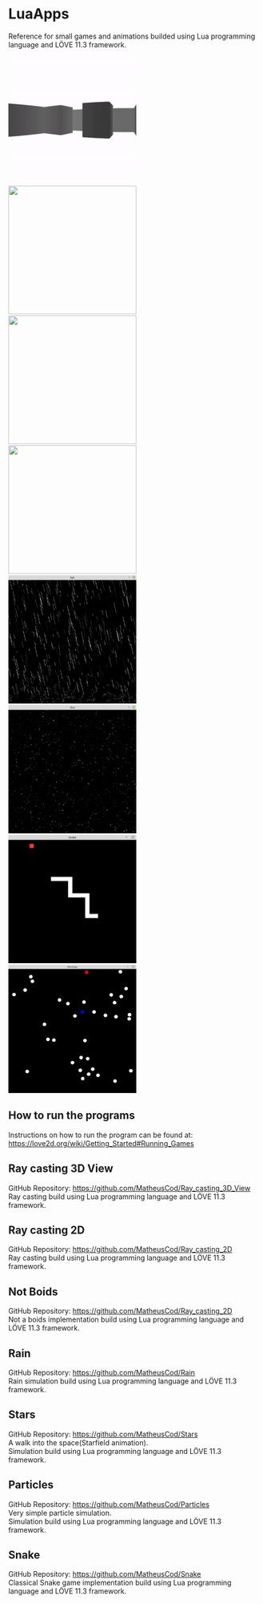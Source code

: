 # LuaApps
Reference for small games and animations builded using Lua programming language and LÖVE 11.3 framework.

<div>
  <img src="https://github.com/MatheusCod/LuaApps/blob/master/images/ray_casting_3D_preview.gif" width="256" height="256" />
  <img src="https://github.com/MatheusCod/LuaApps/blob/master/images/ray_casting_2D_1_preview.gif" width="256" height="256" />
  <img src="https://github.com/MatheusCod/LuaApps/raw/master/images/not_boids.gif" width="256" height="256" />
</div>
<div>
  <img src="https://github.com/MatheusCod/LuaApps/blob/master/images/ray_casting_2D_2_preview.gif" width="256" height="256" />
  <img src="https://github.com/MatheusCod/LuaApps/blob/master/images/rain_screenshot.png" width="256" height="256" />
  <img src="https://github.com/MatheusCod/LuaApps/blob/master/images/stars_screenshot.png" width="256" height="256" />
</div>
<div>
  <img src="https://github.com/MatheusCod/LuaApps/blob/master/images/snake_screenshot.png" width="256" height="256" />
  <img src="https://github.com/MatheusCod/LuaApps/blob/master/images/particles_screenshot.png" width="256" height="256" />
</div>

## How to run the programs
Instructions on how to run the program can be found at: https://love2d.org/wiki/Getting_Started#Running_Games

## Ray casting 3D View
GitHub Repository: https://github.com/MatheusCod/Ray_casting_3D_View <br>
Ray casting build using Lua programming language and LÖVE 11.3 framework.

## Ray casting 2D
GitHub Repository: https://github.com/MatheusCod/Ray_casting_2D <br>
Ray casting build using Lua programming language and LÖVE 11.3 framework.

## Not Boids
GitHub Repository: https://github.com/MatheusCod/Ray_casting_2D <br>
Not a boids implementation build using Lua programming language and LÖVE 11.3 framework.

## Rain
GitHub Repository: https://github.com/MatheusCod/Rain <br>
Rain simulation build using Lua programming language and LÖVE 11.3 framework.

## Stars
GitHub Repository: https://github.com/MatheusCod/Stars <br>
A walk into the space(Starfield animation). <br>
Simulation build using Lua programming language and LÖVE 11.3 framework.

## Particles
GitHub Repository: https://github.com/MatheusCod/Particles <br>
Very simple particle simulation. <br>
Simulation build using Lua programming language and LÖVE 11.3 framework.

## Snake
GitHub Repository: https://github.com/MatheusCod/Snake <br>
Classical Snake game implementation build using Lua programming language and LÖVE 11.3 framework.
